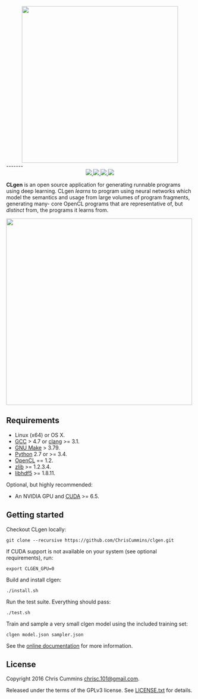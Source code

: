 <div align="center">
  <img src="https://raw.githubusercontent.com/ChrisCummins/clgen/master/docs/assets/logo.png" width="420">
</div>
-------

<div align="center">
  <a href="https://travis-ci.org/ChrisCummins/clgen" target="_blank">
    <img src="https://travis-ci.org/ChrisCummins/clgen.svg?branch=master">
  </a>
  <a href="http://chriscummins.cc/clgen/" target="_blank">
    <img src="https://img.shields.io/badge/docs-latest-brightgreen.svg">
  </a>
   <a href="https://www.python.org/" target="_blank">
    <img src="https://img.shields.io/badge/python-2%20%26%203-blue.svg">
  </a>
  <a href="https://www.gnu.org/licenses/gpl-3.0.en.html" target="_blank">
    <img src="https://img.shields.io/badge/license-GNU%20GPL%20v3-blue.svg">
  </a>
</div>

**CLgen** is an open source application for generating runnable programs using
deep learning. CLgen *learns* to program using neural networks which model the
semantics and usage from large volumes of program fragments, generating many-
core OpenCL programs that are representative of, but *distinct* from, the
programs it learns from.

<img src="https://raw.githubusercontent.com/ChrisCummins/clgen/master/docs/assets/pipeline.png" width="500">

## Requirements

*  Linux (x64) or OS X.
*  [GCC](https://gcc.gnu.org/) > 4.7 or
   [clang](http://llvm.org/releases/download.html) >= 3.1.
*  [GNU Make](http://savannah.gnu.org/projects/make) > 3.79.
*  [Python](https://www.python.org/) 2.7 or >= 3.4.
*  [OpenCL](https://www.khronos.org/opencl/) == 1.2.
*  [zlib](http://zlib.net/) >= 1.2.3.4.
*  [libhdf5](https://support.hdfgroup.org/HDF5/release/obtainsrc.html) >= 1.8.11.

Optional, but highly recommended:

*  An NVIDIA GPU and
   [CUDA](http://www.nvidia.com/object/cuda_home_new.html) >= 6.5.

## Getting started

Checkout CLgen locally:

    git clone --recursive https://github.com/ChrisCummins/clgen.git

If CUDA support is not available on your system (see optional
requirements), run:

    export CLGEN_GPU=0

Build and install clgen:

    ./install.sh

Run the test suite. Everything should pass:

    ./test.sh

Train and sample a very small clgen model using the included training
set:

    clgen model.json sampler.json

See the [online documentation](http://chriscummins.cc/clgen/) for more
information.

## License

Copyright 2016 Chris Cummins <chrisc.101@gmail.com>.

Released under the terms of the GPLv3 license. See [LICENSE.txt](/LICENSE.txt)
for details.
